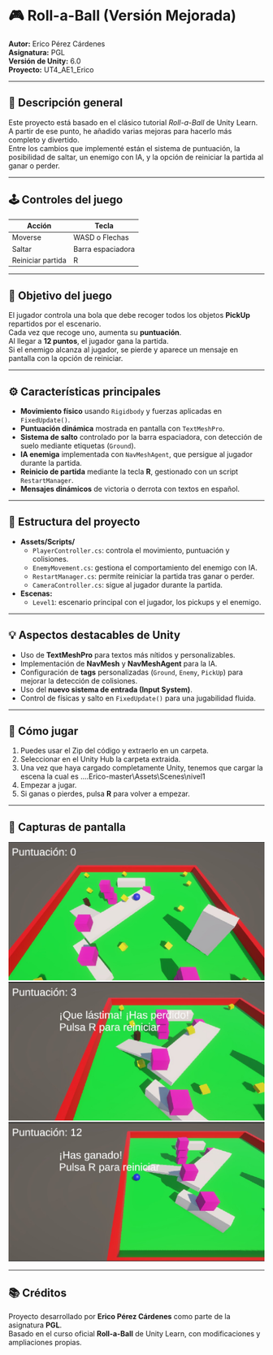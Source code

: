 # 🎮 Roll-a-Ball (Versión Mejorada)

**Autor:** Erico Pérez Cárdenes  
**Asignatura:** PGL  
**Versión de Unity:** 6.0  
**Proyecto:** UT4_AE1_Erico  

---

## 🧠 Descripción general
Este proyecto está basado en el clásico tutorial *Roll-a-Ball* de Unity Learn.  
A partir de ese punto, he añadido varias mejoras para hacerlo más completo y divertido.  
Entre los cambios que implementé están el sistema de puntuación, la posibilidad de saltar, un enemigo con IA, y la opción de reiniciar la partida al ganar o perder.

---

## 🕹️ Controles del juego

| Acción | Tecla |
|--------|-------|
| Moverse | WASD o Flechas |
| Saltar | Barra espaciadora |
| Reiniciar partida | R |

---

## 🎯 Objetivo del juego
El jugador controla una bola que debe recoger todos los objetos **PickUp** repartidos por el escenario.  
Cada vez que recoge uno, aumenta su **puntuación**.  
Al llegar a **12 puntos**, el jugador gana la partida.  
Si el enemigo alcanza al jugador, se pierde y aparece un mensaje en pantalla con la opción de reiniciar.

---

## ⚙️ Características principales
- **Movimiento físico** usando `Rigidbody` y fuerzas aplicadas en `FixedUpdate()`.  
- **Puntuación dinámica** mostrada en pantalla con `TextMeshPro`.  
- **Sistema de salto** controlado por la barra espaciadora, con detección de suelo mediante etiquetas (`Ground`).  
- **IA enemiga** implementada con `NavMeshAgent`, que persigue al jugador durante la partida.  
- **Reinicio de partida** mediante la tecla **R**, gestionado con un script `RestartManager`.  
- **Mensajes dinámicos** de victoria o derrota con textos en español.

---

## 🧩 Estructura del proyecto
- **Assets/Scripts/**
  - `PlayerController.cs`: controla el movimiento, puntuación y colisiones.  
  - `EnemyMovement.cs`: gestiona el comportamiento del enemigo con IA.  
  - `RestartManager.cs`: permite reiniciar la partida tras ganar o perder.  
  - `CameraController.cs`: sigue al jugador durante la partida.
- **Escenas:**
  - `Level1`: escenario principal con el jugador, los pickups y el enemigo.

---

## 💡 Aspectos destacables de Unity
- Uso de **TextMeshPro** para textos más nítidos y personalizables.  
- Implementación de **NavMesh** y **NavMeshAgent** para la IA.  
- Configuración de **tags** personalizadas (`Ground`, `Enemy`, `PickUp`) para mejorar la detección de colisiones.  
- Uso del **nuevo sistema de entrada (Input System)**.  
- Control de físicas y salto en `FixedUpdate()` para una jugabilidad fluida.

---

## 🏁 Cómo jugar
1. Puedes usar el Zip del código y extraerlo en un carpeta.
2. Seleccionar en el Unity Hub la carpeta extraida.
3. Una vez que haya cargado completamente Unity, tenemos que cargar la escena la cual es ....Erico-master\Assets\Scenes\nivel1
4. Empezar a jugar.
5. Si ganas o pierdes, pulsa **R** para volver a empezar.

---

## 📸 Capturas de pantalla
![Juego](images/1.jpg)
![Derrota](images/2.jpg)
![Pantalla de victoria](images/3.jpg)

---

## 📚 Créditos
Proyecto desarrollado por **Erico Pérez Cárdenes** como parte de la asignatura **PGL**.  
Basado en el curso oficial **Roll-a-Ball** de Unity Learn, con modificaciones y ampliaciones propias.

